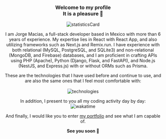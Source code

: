 ### <p align="center">Welcome to my profile <br /> It is a pleasure 🌹</p>

<p align="center" >
  <img alt="statisticsCard" src="https://github-readme-stats.vercel.app/api?username=maciasroses&count_private=true&show_icons=true&theme=ambient_gradient&hide=stars,issues&hide_border=true&hide_title=true&include_all_commits=true"/>
</p>

<p align="center">
  I am Jorge Macias, a full-stack developer based in Mexico with more than 6 years of experience. My expertise lies in React with React App, and also utilizing frameworks such as Next.js and Remix.run. I have experience with both relational (MySQL, PostgreSQL, and SQLite3) and non-relational (MongoDB, and Firebase) databases, and I am proficient in crafting APIs using PHP (Apache), Python (Django, Flask, and FastAPI), and Node.js (NestJS, and Express.js) with or without ORMs such as Prisma.
</p>

<p align="center">
  These are the technologies that I have used before and continue to use, and are also the same ones that I feel most comfortable with:
  <br /><br />
  <img alt="technologies" src="https://skillicons.dev/icons?i=html,css,tailwind,bootstrap,ts,js,jquery,react,nextjs,remix,vite,astro,nodejs,express,nestjs,py,django,flask,fastapi,php,graphql,mysql,sqlite,postgres,prisma,mongodb,firebase,appwrite,supabase,swift,docker,git,githubactions,gcp,aws,azure,wordpress" />
</p>

<p align="center" >
  In addition, I present to you all my coding activity day by day:
  <br />
  <img alt="wakatime" src="https://github-readme-stats.vercel.app/api/wakatime?username=maciasroses&hide_title=true&hide_border=true&layout=compact" />
</p>

<p align="center">
  And finally, I would like you to enter <a href="https://my-portfolio-nu-ebon.vercel.app" target="_blank">my portfolio</a> and see what I am capable of. 
</p>

<p align="center">
  <strong>
    See you soon 🌹
  </strong>
</p>
